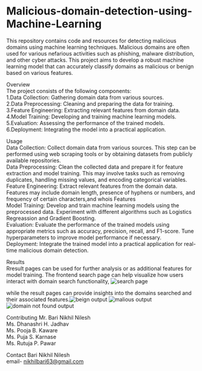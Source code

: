 # Malicious-domain-detection-using-Machine-Learning

This repository contains code and resources for detecting malicious domains using machine learning techniques. Malicious domains are often used for various nefarious activities such as phishing, malware distribution, and other cyber attacks. This project aims to develop a robust machine learning model that can accurately classify domains as malicious or benign based on various features.

Overview  
The project consists of the following components:  
1.Data Collection: Gathering domain data from various sources.  
2.Data Preprocessing: Cleaning and preparing the data for training.  
3.Feature Engineering: Extracting relevant features from domain data.  
4.Model Training: Developing and training machine learning models.  
5.Evaluation: Assessing the performance of the trained models.  
6.Deployment: Integrating the model into a practical application.  

Usage  
Data Collection: Collect domain data from various sources. This step can be performed using web scraping tools or by obtaining datasets from publicly available repositories.  
Data Preprocessing: Clean the collected data and prepare it for feature extraction and model training. This may involve tasks such as removing duplicates, handling missing values, and encoding categorical variables. 
Feature Engineering: Extract relevant features from the domain data. Features may include domain length, presence of hyphens or numbers, and frequency of certain characters,and whois Features  
Model Training: Develop and train machine learning models using the preprocessed data. Experiment with different algorithms such as Logistics Regreassion and Gradient Boosting.  
Evaluation: Evaluate the performance of the trained models using appropriate metrics such as accuracy, precision, recall, and F1-score. Tune hyperparameters to improve model performance if necessary.  
Deployment: Integrate the trained model into a practical application for real-time malicious domain detection.   

Results  
Rresult pages can be used for further analysis or as additional features for model training. The frontend search page can help visualize how users interact with domain search functionality, ![search page](https://github.com/nikhilbari63/Malicious-domain-detection-using-Machine-Learning/assets/160225662/a36f8020-34dd-4962-a2d6-ea4e29dbe493)  

while the result pages can provide insights into the domains searched and their associated features.![beign output](https://github.com/nikhilbari63/Malicious-domain-detection-using-Machine-Learning/assets/160225662/234ca4b3-c25b-415f-a074-54bc887d21c0)
![malious output](https://github.com/nikhilbari63/Malicious-domain-detection-using-Machine-Learning/assets/160225662/21f333ad-6fb6-4a25-9525-805435cfbe30)
![domain not found output](https://github.com/nikhilbari63/Malicious-domain-detection-using-Machine-Learning/assets/160225662/6c784bc6-2947-4e24-ba9f-f00e679e48ba)  


Contributing
Mr. Bari Nikhil Nilesh   
Ms. Dhanashri H. Jadhav   
Ms. Pooja B. Kaware   
Ms. Puja S. Karnase   
Ms. Rutuja P. Pawar

Contact
Bari Nikhil Nilesh  
email- nikhilbari63@gmail.com




